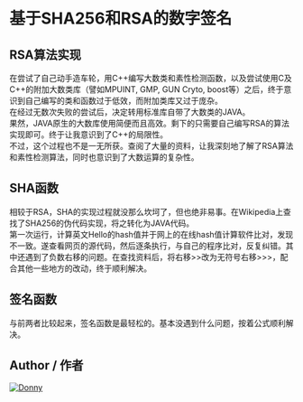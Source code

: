 # 基于SHA256和RSA的数字签名

## RSA算法实现
在尝试了自己动手造车轮，用C++编写大数类和素性检测函数，以及尝试使用C及C++的附加大数类库（譬如MPUINT, GMP, GUN Cryto, boost等）之后，终于意识到自己编写的类和函数过于低效，而附加类库又过于庞杂。  
在经过无数次失败的尝试后，决定转用标准库自带了大数类的JAVA。  
果然，JAVA原生的大数库使用简便而且高效。剩下的只需要自己编写RSA的算法实现即可。终于让我意识到了C++的局限性。  
不过，这个过程也不是一无所获。查阅了大量的资料，让我深刻地了解了RSA算法和素性检测算法，同时也意识到了大数运算的复杂性。  
	
## SHA函数
相较于RSA，SHA的实现过程就没那么坎坷了，但也绝非易事。在Wikipedia上查找了SHA256的伪代码实现，将之转化为JAVA代码。  
第一次运行，计算英文Hello的hash值并于网上的在线hash值计算软件比对，发现不一致。遂查看网页的源代码，然后逐条执行，与自己的程序比对，反复纠错。其中还遇到了负数右移的问题。在查找资料后，将右移>>改为无符号右移>>>，配合其他一些地方的改动，终于顺利解决。  

## 签名函数
与前两者比较起来，签名函数是最轻松的。基本没遇到什么问题，按着公式顺利解决。  

## Author / 作者
[![Donny](https://avatars.githubusercontent.com/u/22200374?v=3&s=150 "Donny")](https://github.com/Donny-Hikari)